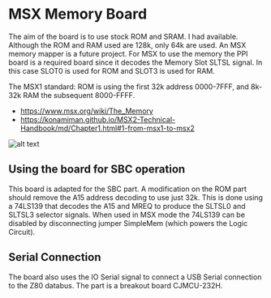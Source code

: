 # MSX Memory Board

The aim of the board is to use stock ROM and SRAM. I had available. Although the ROM and RAM used are 128k, only 64k are used. An MSX memory mapper is a future project.
For MSX to use the memory the PPI board is a required board since it decodes the Memory Slot SLTSL signal. In this case SLOT0 is used for ROM and SLOT3 is used for RAM.

The MSX1 standard: ROM is using the first 32k address 0000-7FFF, and 8k-32k RAM the subsequent 8000-FFFF.
- https://www.msx.org/wiki/The_Memory
- https://konamiman.github.io/MSX2-Technical-Handbook/md/Chapter1.html#1-from-msx1-to-msx2

![alt text](https://github.com/micsche/MSX/blob/main/msx1-memory/msx-mem.svg)

## Using the board for SBC operation
This board is adapted for the SBC part. A modification on the ROM part should remove the A15 address decoding to use just 32k.
This is done using a 74LS139 that decodes the A15 and MREQ to produce the SLTSL0 and SLTSL3 selector signals. 
When used in MSX mode the 74LS139 can be disabled by disconnecting jumper SimpleMem (which powers the Logic Circuit).

## Serial Connection
The board also uses the IO Serial signal to connect a USB Serial connection to the Z80 databus. The part is a breakout board CJMCU-232H. 
